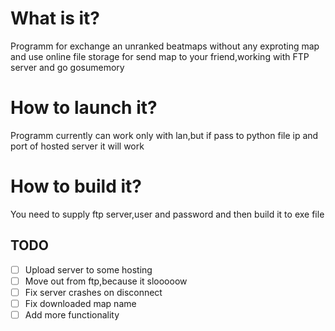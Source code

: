 # What is it?
Programm for exchange an unranked beatmaps without any exproting map and use online file storage for send map to your friend,working with FTP server and go gosumemory
# How to launch it?
Programm currently can work only with lan,but if pass to python file ip and port of hosted server it will work
# How to build it?
You need to supply ftp server,user and password and then build it to exe file

## TODO
- [ ] Upload server to some hosting
- [ ] Move out from ftp,because it slooooow
- [ ] Fix server crashes on disconnect
- [ ] Fix downloaded map name
- [ ] Add more functionality
